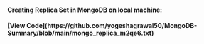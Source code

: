<h4> Creating Replica Set in MongoDB on local machine:<h4> <p>[View Code](https://github.com/yogeshagrawal50/MongoDB-Summary/blob/main/mongo_replica_m2qe6.txt)<p>
